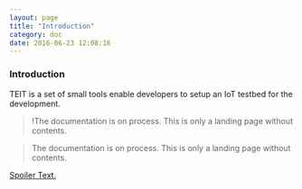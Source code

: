 ```yaml
---
layout: page
title: "Introduction"
category: doc
date: 2016-06-23 12:08:16
---
```



### Introduction

TEIT is a set of small tools enable developers to setup an IoT testbed for the development.

>!The documentation is on process. This is only a landing page without contents.

>The documentation is on process. This is only a landing page without contents.

[Spoiler Text.](#spoiler)

